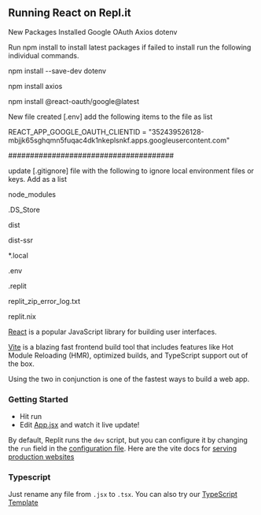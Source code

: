 ## Running React on Repl.it

New Packages Installed
Google OAuth
Axios
dotenv

Run npm install to install latest packages
if failed to install run the following individual commands.

npm install --save-dev dotenv

npm install axios

npm install @react-oauth/google@latest


New file created [.env] add the following items to the file as list

REACT_APP_GOOGLE_OAUTH_CLIENTID = "352439526128-mbjjk65sghqmn5fuqac4dk1nkeplsnkf.apps.googleusercontent.com"

######################################

update [.gitignore] file with the following to ignore local environment files or keys. Add as a list

node_modules

.DS_Store

dist

dist-ssr

*.local

.env

.replit

replit_zip_error_log.txt

replit.nix



[React](https://reactjs.org/) is a popular JavaScript library for building user interfaces.

[Vite](https://vitejs.dev/) is a blazing fast frontend build tool that includes features like Hot Module Reloading (HMR), optimized builds, and TypeScript support out of the box.

Using the two in conjunction is one of the fastest ways to build a web app.

### Getting Started
- Hit run
- Edit [App.jsx](#src/App.jsx) and watch it live update!

By default, Replit runs the `dev` script, but you can configure it by changing the `run` field in the [configuration file](#.replit). Here are the vite docs for [serving production websites](https://vitejs.dev/guide/build.html)

### Typescript

Just rename any file from `.jsx` to `.tsx`. You can also try our [TypeScript Template](https://replit.com/@replit/React-TypeScript)
